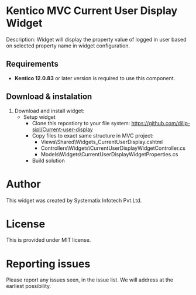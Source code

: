 # Kentico MVC Current User Display Widget
Description: Widget will display the property value of logged in user based on selected property name in widget configuration.

## Requirements
* **Kentico 12.0.83** or later version is required to use this component.

## Download & instalation
1. Download and install widget:
    * Setup widget
        * Clone this repostiory to your file system: https://github.com/dilip-sipl/Current-user-display
        * Copy files to exact same structure in MVC project:
            * Views\Shared\Widgets\_CurrentUserDisplay.cshtml
            * Controllers\Widgets\CurrentUserDisplayWidgetController.cs
			* Models\Widgets\CurrentUserDisplayWidgetProperties.cs
        * Build solution
		
# Author
This widget was created by Systematix Infotech Pvt.Ltd.

# License
This is provided under MIT license.

# Reporting issues
Please report any issues seen, in the issue list. We will address at the earliest possibility.
